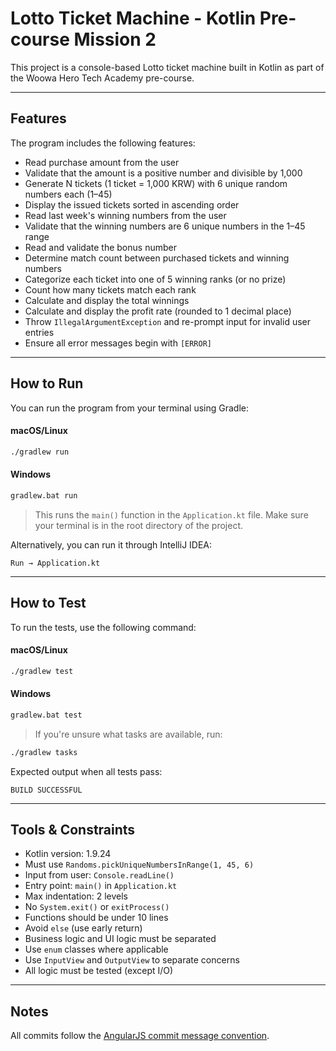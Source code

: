 # Lotto Ticket Machine - Kotlin Pre-course Mission 2

This project is a console-based Lotto ticket machine built in Kotlin as part of the Woowa Hero Tech Academy pre-course.  

---

## Features

The program includes the following features:

- Read purchase amount from the user
- Validate that the amount is a positive number and divisible by 1,000
- Generate N tickets (1 ticket = 1,000 KRW) with 6 unique random numbers each (1–45)
- Display the issued tickets sorted in ascending order
- Read last week's winning numbers from the user
- Validate that the winning numbers are 6 unique numbers in the 1–45 range
- Read and validate the bonus number
- Determine match count between purchased tickets and winning numbers
- Categorize each ticket into one of 5 winning ranks (or no prize)
- Count how many tickets match each rank
- Calculate and display the total winnings
- Calculate and display the profit rate (rounded to 1 decimal place)
- Throw `IllegalArgumentException` and re-prompt input for invalid user entries
- Ensure all error messages begin with `[ERROR]`

---

## How to Run

You can run the program from your terminal using Gradle:

#### macOS/Linux
```bash
./gradlew run            
```

#### Windows
```bash
gradlew.bat run          
```

> This runs the `main()` function in the `Application.kt` file.
> Make sure your terminal is in the root directory of the project.

Alternatively, you can run it through IntelliJ IDEA:
```
Run → Application.kt
```

---

## How to Test

To run the tests, use the following command:

#### macOS/Linux
```bash
./gradlew test            
```

#### Windows
```bash
gradlew.bat test          
```

> If you're unsure what tasks are available, run:

```bash
./gradlew tasks
```

Expected output when all tests pass:
```
BUILD SUCCESSFUL
```

---

## Tools & Constraints

- Kotlin version: 1.9.24
- Must use `Randoms.pickUniqueNumbersInRange(1, 45, 6)`
- Input from user: `Console.readLine()`
- Entry point: `main()` in `Application.kt`
- Max indentation: 2 levels
- No `System.exit()` or `exitProcess()`
- Functions should be under 10 lines
- Avoid `else` (use early return)
- Business logic and UI logic must be separated
- Use `enum` classes where applicable
- Use `InputView` and `OutputView` to separate concerns
- All logic must be tested (except I/O)

---

## Notes

All commits follow the [AngularJS commit message convention](https://github.com/angular/angular/blob/main/CONTRIBUTING.md#-commit-message-format).